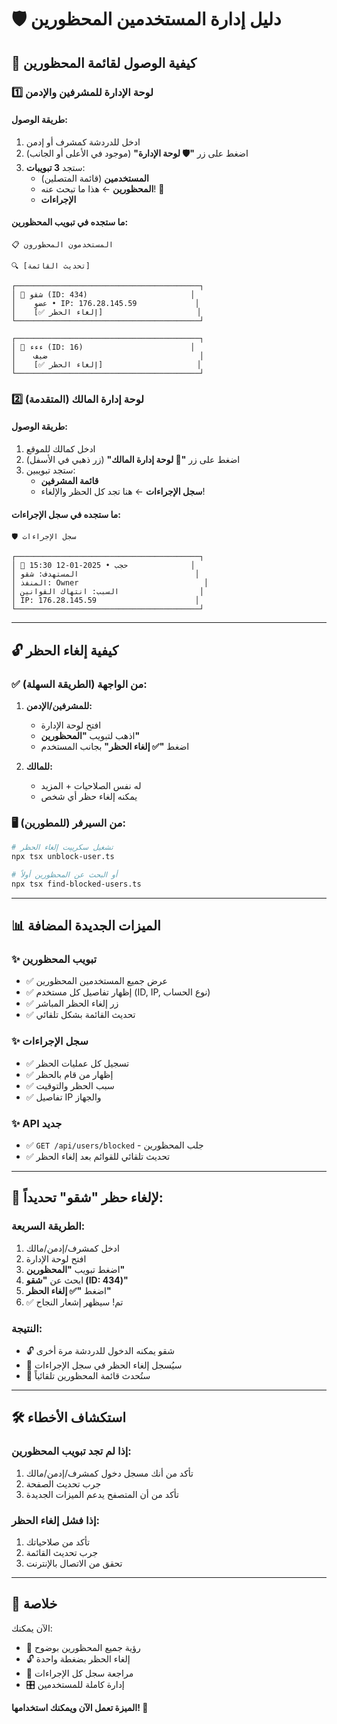 # 🛡️ دليل إدارة المستخدمين المحظورين

## 📍 كيفية الوصول لقائمة المحظورين

### 1️⃣ **لوحة الإدارة للمشرفين والإدمن**

#### طريقة الوصول:
1. ادخل للدردشة كمشرف أو إدمن
2. اضغط على زر **"🛡️ لوحة الإدارة"** (موجود في الأعلى أو الجانب)
3. ستجد **3 تبويبات**:
   - **المستخدمين** (قائمة المتصلين)
   - **المحظورين** ← هذا ما تبحث عنه! 🎯
   - **الإجراءات**

#### ما ستجده في تبويب المحظورين:
```
📋 المستخدمون المحظورون

🔍 [تحديث القائمة]

┌─────────────────────────────────────────┐
│ 🚫 شقو (ID: 434)                       │
│    عضو • IP: 176.28.145.59             │
│    [✅ إلغاء الحظر]                     │
└─────────────────────────────────────────┘

┌─────────────────────────────────────────┐
│ 🚫 ءءء (ID: 16)                        │
│    ضيف                                  │
│    [✅ إلغاء الحظر]                     │
└─────────────────────────────────────────┘
```

### 2️⃣ **لوحة إدارة المالك (المتقدمة)**

#### طريقة الوصول:
1. ادخل كمالك للموقع
2. اضغط على زر **"👑 لوحة إدارة المالك"** (زر ذهبي في الأسفل)
3. ستجد تبويبين:
   - **قائمة المشرفين**
   - **سجل الإجراءات** ← هنا تجد كل الحظر والإلغاء!

#### ما ستجده في سجل الإجراءات:
```
🛡️ سجل الإجراءات

┌─────────────────────────────────────────┐
│ 🚫 حجب • 2025-01-12 15:30              │
│ المستهدف: شقو                          │
│ المنفذ: Owner                            │
│ السبب: انتهاك القوانين                  │
│ IP: 176.28.145.59                      │
└─────────────────────────────────────────┘
```

---

## 🔓 كيفية إلغاء الحظر

### ✅ من الواجهة (الطريقة السهلة):

1. **للمشرفين/الإدمن:**
   - افتح لوحة الإدارة
   - اذهب لتبويب **"المحظورين"**
   - اضغط **"✅ إلغاء الحظر"** بجانب المستخدم

2. **للمالك:**
   - له نفس الصلاحيات + المزيد
   - يمكنه إلغاء حظر أي شخص

### 🖥️ من السيرفر (للمطورين):

```bash
# تشغيل سكريپت إلغاء الحظر
npx tsx unblock-user.ts

# أو البحث عن المحظورين أولاً
npx tsx find-blocked-users.ts
```

---

## 📊 الميزات الجديدة المضافة

### ✨ تبويب المحظورين
- ✅ عرض جميع المستخدمين المحظورين
- ✅ إظهار تفاصيل كل مستخدم (ID, IP, نوع الحساب)
- ✅ زر إلغاء الحظر المباشر
- ✅ تحديث القائمة بشكل تلقائي

### ✨ سجل الإجراءات
- ✅ تسجيل كل عمليات الحظر
- ✅ إظهار من قام بالحظر
- ✅ سبب الحظر والتوقيت
- ✅ تفاصيل IP والجهاز

### ✨ API جديد
- ✅ `GET /api/users/blocked` - جلب المحظورين
- ✅ تحديث تلقائي للقوائم بعد إلغاء الحظر

---

## 🎯 لإلغاء حظر "شقو" تحديداً:

### الطريقة السريعة:
1. ادخل كمشرف/إدمن/مالك
2. افتح لوحة الإدارة
3. اضغط تبويب **"المحظورين"**
4. ابحث عن **"شقو (ID: 434)"**
5. اضغط **"✅ إلغاء الحظر"**
6. ✅ تم! سيظهر إشعار النجاح

### النتيجة:
- 🔓 شقو يمكنه الدخول للدردشة مرة أخرى
- 📝 سيُسجل إلغاء الحظر في سجل الإجراءات
- 🔄 ستُحدث قائمة المحظورين تلقائياً

---

## 🛠️ استكشاف الأخطاء

### إذا لم تجد تبويب المحظورين:
1. تأكد من أنك مسجل دخول كمشرف/إدمن/مالك
2. جرب تحديث الصفحة
3. تأكد من أن المتصفح يدعم الميزات الجديدة

### إذا فشل إلغاء الحظر:
1. تأكد من صلاحياتك
2. جرب تحديث القائمة
3. تحقق من الاتصال بالإنترنت

---

## 🎉 خلاصة

الآن يمكنك:
- 👀 رؤية جميع المحظورين بوضوح
- 🔓 إلغاء الحظر بضغطة واحدة
- 📜 مراجعة سجل كل الإجراءات
- 🎛️ إدارة كاملة للمستخدمين

**الميزة تعمل الآن ويمكنك استخدامها! 🚀**